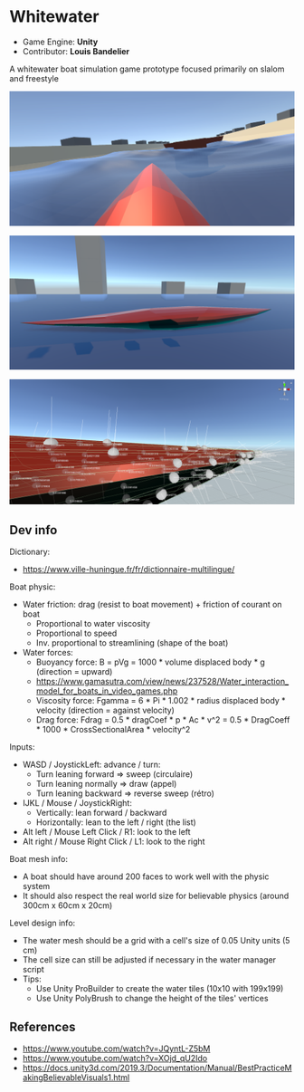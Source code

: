 # Whitewater
- Game Engine: __Unity__
- Contributor: __Louis Bandelier__

A whitewater boat simulation game prototype focused primarily on slalom and freestyle

![In action](readme_res/wave.png)

![The boat](readme_res/boat.png)

![Boat physic](readme_res/physic.png)

## Dev info
Dictionary:
- https://www.ville-huningue.fr/fr/dictionnaire-multilingue/

Boat physic:
- Water friction: drag (resist to boat movement) + friction of courant on boat
  - Proportional to water viscosity
  - Proportional to speed
  - Inv. proportional to streamlining (shape of the boat)
- Water forces:
  - Buoyancy force: B = pVg = 1000 * volume displaced body * g (direction = upward)
  - https://www.gamasutra.com/view/news/237528/Water_interaction_model_for_boats_in_video_games.php
  - Viscosity force: Fgamma = 6 * Pi * 1.002 * radius displaced body * velocity (direction = against velocity)
  - Drag force: Fdrag = 0.5 * dragCoef * p * Ac * v^2 = 0.5 * DragCoeff * 1000 * CrossSectionalArea * velocity^2

Inputs:
- WASD / JoystickLeft: advance / turn:
  - Turn leaning forward => sweep (circulaire)
  - Turn leaning normally => draw (appel)
  - Turn leaning backward => reverse sweep (rétro)
- IJKL / Mouse / JoystickRight:
  - Vertically: lean forward / backward
  - Horizontally: lean to the left / right (the list)
- Alt left / Mouse Left Click / R1: look to the left
- Alt right / Mouse Right Click / L1: look to the right

Boat mesh info:
- A boat should have around 200 faces to work well with the physic system
- It should also respect the real world size for believable physics (around 300cm x 60cm x 20cm)

Level design info:
- The water mesh should be a grid with a cell's size of 0.05 Unity units (5 cm)
- The cell size can still be adjusted if necessary in the water manager script
- Tips:
  - Use Unity ProBuilder to create the water tiles (10x10 with 199x199)
  - Use Unity PolyBrush to change the height of the tiles' vertices

## References
- https://www.youtube.com/watch?v=JQyntL-Z5bM
- https://www.youtube.com/watch?v=XOjd_qU2Ido
- https://docs.unity3d.com/2019.3/Documentation/Manual/BestPracticeMakingBelievableVisuals1.html
